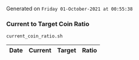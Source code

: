 Generated on `Friday 01-October-2021 at 00:55:38`

### Current to Target Coin Ratio
`current_coin_ratio.sh`

Date|Current|Target|Ratio
---|---|---|---
